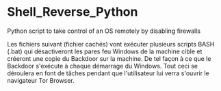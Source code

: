 # Shell_Reverse_Python
Python script to take control of an OS remotely by disabling firewalls

Les fichiers suivant (fichier cachés) vont exécuter plusieurs scripts BASH (.bat) qui désactiveront les pares feu Windows de la machine cible et créeront une copie du Backdoor sur la machine. De tel façon à ce que le Backdoor s'exécute à chaque démarrage du Windows. Tout ceci se déroulera en font de tâches pendant que l'utilisateur lui verra s'ouvrir le navigateur Tor Browser.
